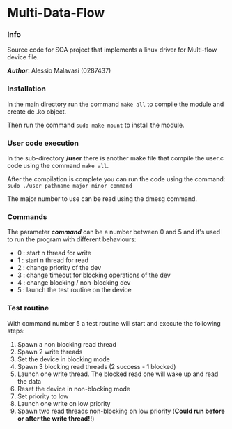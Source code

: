 # Multi-Data-Flow

### Info
Source code for SOA project that implements a linux driver for Multi-flow device file.

***Author***: Alessio Malavasi (0287437)

### Installation
In the main directory run the  command  `make all`  to compile the module and create de .ko object.

Then run the command  `sudo make mount` to install the module.

### User code execution
In the sub-directory **/user** there is another make file that compile the user.c code using the command `make all`.

After the compilation is complete you can run the code using the command:
`sudo ./user pathname major minor command`

The major number to use can be read using the dmesg command.

### Commands
The parameter ***command*** can be a number between 0 and 5 and it's used to run the program with different behaviours:
- 0 : start n thread for write
- 1 : start n thread for read
- 2 : change priority of the dev
- 3 : change timeout for blocking operations of the dev
- 4 : change blocking / non-blocking dev
- 5 : launch the test routine on the device

### Test routine
With command number 5 a test routine will start and execute the following steps:
1. Spawn a non blocking read thread
2. Spawn 2 write threads
3. Set the device in blocking mode
4. Spawn 3 blocking read threads (2 success - 1 blocked)
5. Launch one write thread. The blocked read one will wake up and read the data
6. Reset the device in non-blocking mode
7. Set priority to low
8. Launch one write on low priority
9. Spawn two read threads non-blocking on low priority (**Could run before or after the write thread!!**)


